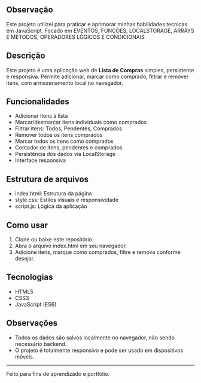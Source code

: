 ## Observação

Este projeto utilizei para praticar e aprimorar minhas habilidades tecnicas em JavaScript.
Focado em EVENTOS, FUNÇÕES, LOCALSTORAGE, ARRAYS E MÉTODOS, OPERADORES LÓGICOS E CONDICIONAIS

## Descrição

Este projeto é uma aplicação web de **Lista de Compras** simples, persistente e responsiva. Permite adicionar, marcar como comprado, filtrar e remover itens, com armazenamento local no navegador.

## Funcionalidades

- Adicionar itens à lista
- Marcar/desmarcar itens individuais como comprados
- Filtrar itens: Todos, Pendentes, Comprados
- Remover todos os itens comprados
- Marcar todos os itens como comprados
- Contador de itens, pendentes e comprados
- Persistência dos dados via LocalStorage
- Interface responsiva

## Estrutura de arquivos

- index.html: Estrutura da página
- style.css: Estilos visuais e responsividade
- script.js: Lógica da aplicação

## Como usar

1. Clone ou baixe este repositório.
2. Abra o arquivo index.html em seu navegador.
3. Adicione itens, marque como comprados, filtre e remova conforme desejar.

## Tecnologias

- HTML5
- CSS3
- JavaScript (ES6)

## Observações

- Todos os dados são salvos localmente no navegador, não sendo necessário backend.
- O projeto é totalmente responsivo e pode ser usado em dispositivos móveis.

---

Feito para fins de aprendizado e portfólio.
